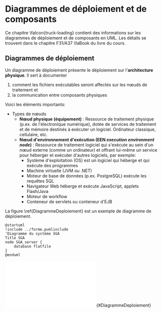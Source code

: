 # Diagrammes de déploiement et de composants

Ce chapitre&nbsp;\faIcon{truck-loading}&nbsp;contient des informations sur les diagrammes de déploiement et de composants en UML. Les détails se trouvent dans le chapitre F31/A37&nbsp;\faBook&nbsp;du livre du cours.

## Diagrammes de déploiement

Un diagramme de déploiement présente le déploiement sur l'**architecture physique**. Il sert à documenter

1. comment les fichiers exécutables seront affectés sur les nœuds de traitement et 
2. la communication entre composants physiques

Voici les éléments importants:

- Types de nœuds
  - **Nœud physique (équipement)** : Ressource de traitement physique (p.ex. de l'électronique numérique), dotée de services de traitement et de mémoire destinés à exécuter un logiciel. Ordinateur classique, cellulaire, etc.
  - **Nœud d'environnement d'exécution  (EEN *execution environment node*)** : Ressource de traitement logiciel qui s'exécute au sein d'un nœud externe (comme un ordinateur) et offrant lui-même un service pour héberger et exécuter d'autres logiciels, par exemple:
    - Système d'exploitation (OS) est un logiciel qui héberge et qui exécute des programmes
    - Machine virtuelle (JVM ou .NET)
    - Moteur de base de données (p.ex. PostgreSQL) exécute les requêtes SQL
    - Navigateur Web héberge et exécute JavaScript, applets Flash/Java
    - Moteur de workflow
    - Conteneur de servlets ou conteneur d'EJB

La figure&nbsp;\ref{DiagrammeDeploiement} est un exemple de diagramme de déploiement.


```{.plantuml hide-image=true plantuml-filename=build/images/DiagrammeDeploiement.pdf}
@startuml
!include ../forme.pumlinclude
'Diagramme du système SGA
Title SGA
node SGA_server {
    database flatfile
}
@enduml
```

![Diagramme de déploiement. [(PlantUML)]()](build/images/DiagrammeDeploiement.pdf){#DiagrammeDeploiement}

